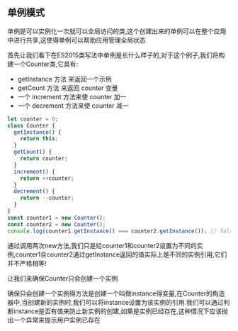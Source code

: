 
## 单例模式
单例是可以实例化一次就可以全局访问的类,这个创建出来的单例可以在整个应用中进行共享,这使得单例可以帮助应用管理全局状态

首先让我们看下在ES2015类写法中单例是长什么样子的,对于这个例子,我们将构建一个Counter类,它具有:
- getInstance 方法 来返回一个示例
- getCount 方法 来返回 counter 变量
- 一个 increment 方法来使 counter 加一
- 一个 decrement 方法来使 counter 减一

```javascript
let counter = 0;
class Counter {
  getInstance() {
    return this;
  }
  getCount() {
    return counter;
  }
  increment() {
    return ++counter;
  }
  decrement() {
    return --counter;
  }
}
const counter1 = new Counter();
const counter2 = new Counter();
console.log(counter1.getInstance() === counter2.getInstance()); // false
```
通过调用两次new方法,我们只是给counter1和counter2设置为不同的实例,counter1合counter2通过getInstance返回的值实际上是不同的实例引用,它们并不严格相等!

让我们来确保Counter只会创建一个实例

确保只会创建一个实例得方法是创建一个叫做instance得变量,在Counter的构造器中,当创建新的实例时,我们可以将instance设置为该实例的引用.我们可以通过判断instance是否有值来防止新实例的创建,如果是实例已经存在,这种情况下应该抛出一个异常来提示用户实例已存在